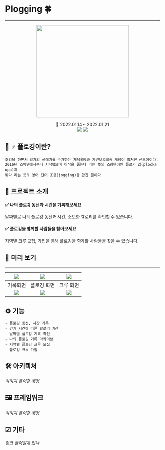 # Plogging 🍀
-------
<p align="center"><img src = "https://user-images.githubusercontent.com/59572441/149891068-21479ecc-84d3-4d2d-94a5-5e35ed685689.png" height="300"/></p>
<div align="center">📅 2022.01.14 ~ 2022.01.21 </div>

<div align="center">
<img src="https://img.shields.io/badge/Spring boot-6DB33F?style=flat&logo=Spring&logoColor=white"/></a> 
<img src="https://img.shields.io/badge/Kotlin-7F52FF?style=flat&logo=Kotlin&logoColor=white"/></a>
</div>


## 🚶 ♂️ 플로깅이란?
```
조깅을 하면서 길가의 쓰레기를 수거하는 체육활동과 자연보호활동 개념이 합쳐진 신조어이다.
2016년 스웨덴에서부터 시작됐으며 이삭을 줍는다 라는 뜻의 스웨덴어인 플로카 업(plocka upp)과
뛰다 라는 뜻의 영어 단어 조깅(jogging)을 합친 말이다.
```


## 📢 프로젝트 소개 
#### ✅ 나의 플로깅 동선과 시간을 기록해보세요
날짜별로 나의 플로깅 동선과 시간, 소모한 칼로리를 확인할 수 있습니다.
#### ✅ 플로깅을 함께할 사람들을 찾아보세요
지역별 크루 모집, 가입을 통해 플로깅을 함께할 사람들을 찾을 수 있습니다.



## 👀 미리 보기
----
|<img src = "https://user-images.githubusercontent.com/59572441/149905109-aeb9e05f-d432-4c9b-af42-490bf1a480b6.png"/>|<img src = "https://user-images.githubusercontent.com/59572441/149907878-fbeb204c-65ac-4780-a79e-77583e30eac8.png"/>|<img src = "https://user-images.githubusercontent.com/59572441/149905541-95ec2c7a-bf77-4f39-a297-9c2597c12471.png"/>|
|:------:|:---:|:---:|
|기록화면|플로깅 화면|크루 화면|
|<img src = "https://user-images.githubusercontent.com/59572441/149906720-655cfa1a-efa5-4188-8a04-146f4e7c52e8.png"/>|<img src = "https://user-images.githubusercontent.com/59572441/149904555-63461ce0-b53d-488c-b228-4eeb988cf484.png"/>|<img src = "https://user-images.githubusercontent.com/59572441/149906899-a352c776-f05f-4099-bfa7-2c7e568ff342.png"/>|






## ⚙ 기능
```
- 플로깅 동선, 시간 기록
- 걷기 시간에 따른 칼로리 계산
- 날짜별 플로깅 기록 확인
- 나의 플로깅 기록 아카이브
- 지역별 플로깅 크루 모집
- 플로깅 크루 가입
```

## 🛠 아키텍처
_이미지 들어갈 예정_

## 🖼 프레임워크
_이미지 들어갈 예정_

## ☑ 기타
_링크 들어갈게 있나_
